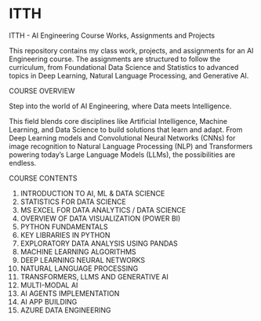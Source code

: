 # ITTH
ITTH - AI Engineering Course Works, Assignments and Projects

This repository contains my class work, projects, and assignments for an AI Engineering course. The assignments are structured to follow the curriculum, from Foundational Data Science and Statistics to advanced topics in Deep Learning, Natural Language Processing, and Generative AI.

COURSE OVERVIEW

Step into the world of AI Engineering, where Data meets Intelligence.

This field blends core disciplines like Artificial Intelligence, Machine Learning, and Data Science to build solutions that learn and adapt. From Deep Learning models and Convolutional Neural Networks (CNNs) for image recognition to Natural Language Processing (NLP) and Transformers powering today’s Large Language Models (LLMs), the possibilities are endless.

COURSE CONTENTS

1. INTRODUCTION TO AI, ML & DATA SCIENCE
2. STATISTICS FOR DATA SCIENCE
3. MS EXCEL FOR DATA ANALYTICS / DATA SCIENCE
4. OVERVIEW OF DATA VISUALIZATION (POWER BI)
5. PYTHON FUNDAMENTALS
6. KEY LIBRARIES IN PYTHON
7. EXPLORATORY DATA ANALYSIS USING PANDAS
8. MACHINE LEARNING ALGORITHMS
9. DEEP LEARNING NEURAL NETWORKS
10. NATURAL LANGUAGE PROCESSING
11. TRANSFORMERS, LLMS AND GENERATIVE AI
12. MULTI-MODAL AI
13. AI AGENTS IMPLEMENTATION
14. AI APP BUILDING
15. AZURE DATA ENGINEERING
